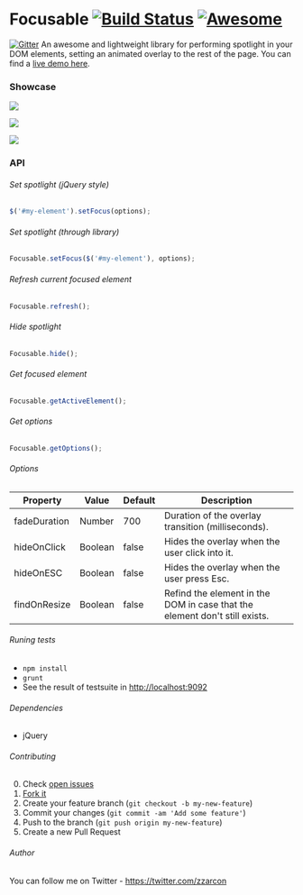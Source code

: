 Focusable [![Build Status](https://travis-ci.org/zzarcon/focusable.svg?branch=master)](https://travis-ci.org/zzarcon/focusable) [![Awesome](https://cdn.rawgit.com/sindresorhus/awesome/d7305f38d29fed78fa85652e3a63e154dd8e8829/media/badge.svg)](https://github.com/sindresorhus/awesome)
=============

[![Gitter](https://badges.gitter.im/Join%20Chat.svg)](https://gitter.im/zzarcon/focusable?utm_source=badge&utm_medium=badge&utm_campaign=pr-badge&utm_content=badge)
An awesome and lightweight library for performing spotlight in your DOM elements, setting an animated overlay to the rest of the page.
You can find a [live demo here](http://zzarcon.github.io/focusable/).

### Showcase

![](https://raw.github.com/zzarcon/focus-element-overlay/master/showcase/list.gif)

![](https://raw.github.com/zzarcon/focus-element-overlay/master/showcase/header.gif)

![](https://raw.github.com/zzarcon/focus-element-overlay/master/showcase/elements.gif)

### API
###### Set spotlight (jQuery style)
```javascript
$('#my-element').setFocus(options);
```
###### Set spotlight (through library)
```javascript
Focusable.setFocus($('#my-element'), options);
```
###### Refresh current focused element
```javascript
Focusable.refresh();
```
###### Hide spotlight
```javascript
Focusable.hide();
```
###### Get focused element
```javascript
Focusable.getActiveElement();
```
###### Get options
```javascript
Focusable.getOptions();
```

###### Options
Property | Value | Default | Description
------------ | ------------- | ------------- | -------------
fadeDuration | Number | 700 | Duration of the overlay transition (milliseconds).
hideOnClick | Boolean | false | Hides the overlay when the user click into it.
hideOnESC | Boolean | false | Hides the overlay when the user press Esc.
findOnResize | Boolean | false | Refind the element in the DOM in case that the element don't still exists.

###### Runing tests
* `npm install`
* `grunt`
* See the result of testsuite in [http://localhost:9092](http://localhost:9092)

###### Dependencies
- jQuery

###### Contributing

0. Check [open issues](https://github.com/zzarcon/focusable/issues)
1. [Fork it](https://github.com/zzarcon/focusable/fork)
2. Create your feature branch (`git checkout -b my-new-feature`)
3. Commit your changes (`git commit -am 'Add some feature'`)
4. Push to the branch (`git push origin my-new-feature`)
5. Create a new Pull Request

###### Author
You can follow me on Twitter - https://twitter.com/zzarcon

